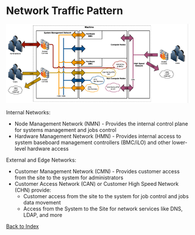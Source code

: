 
# Network Traffic Pattern

![](../../../../img/operations/management_network/network_traffic_pattern.png)
 
Internal Networks:

* Node Management Network (NMN) - Provides the internal control plane for systems management and jobs control
* Hardware Management Network (HMN) - Provides internal access to system baseboard management controllers (BMC/iLO) and other lower-level hardware access

External and Edge Networks:

* Customer Management Network (CMN) - Provides customer access from the site to the system for administrators
* Customer Access Network (CAN) or Customer High Speed Network (CHN) provide:
	* Customer access from the site to the system for job control and jobs data movement
	* Access from the System to the Site for network services like DNS, LDAP, and more


[Back to Index](../index_aruba.md)